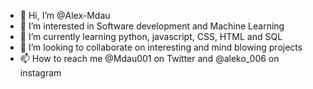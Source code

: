 - 👋 Hi, I’m @Alex-Mdau
- 👀 I’m interested in Software development and Machine Learning
- 🌱 I’m currently learning python, javascript, CSS, HTML and SQL
- 💞️ I’m looking to collaborate on interesting and mind blowing projects
- 📫 How to reach me @Mdau001 on Twitter and @aleko_006 on instagram

<!---
Alex-Mdau/Alex-Mdau is a ✨ special ✨ repository because its `README.md` (this file) appears on your GitHub profile.
You can click the Preview link to take a look at your changes.
--->

